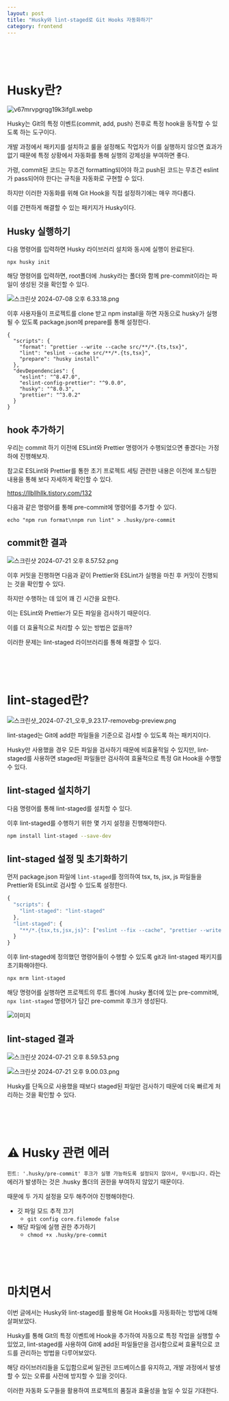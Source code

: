```yaml
---
layout: post
title: "Husky와 lint-staged로 Git Hooks 자동화하기"
category: frontend
---
```


<br />
<br />
<br />

# Husky란?

![v67mrvpgrqg19k3ifgll.webp](https://www.notion.so/image/https%3A%2F%2Fprod-files-secure.s3.us-west-2.amazonaws.com%2F13897cab-0dd6-431f-b847-04477372a586%2F2a7d41e3-1dfd-4bbb-8d8e-bc17636a22f5%2Fv67mrvpgrqg19k3ifgll.webp?id=68d2ae33-ddc9-4e5d-80d3-52fb98ae96c7&table=block)

Husky는 Git의 특정 이벤트(commit, add, push) 전후로 특정 hook을 동작할 수 있도록 하는 도구이다.

개발 과정에서 패키지를 설치하고 룰을 설정해도 작업자가 이를 실행하지 않으면 효과가 없기 때문에 특정 상황에서 자동화를 통해 실행의 강제성을 부여하면 좋다.

가령, commit된 코드는 무조건 formatting되어야 하고 push된 코드는 무조건 eslint가 pass되어야 한다는 규칙을 자동화로 구현할 수 있다.

하지만 이러한 자동화를 위해 Git Hook을 직접 설정하기에는 매우 까다롭다.

이를 간편하게 해결할 수 있는 패키지가 Husky이다.

## Husky 실행하기

다음 명령어를 입력하면 Husky 라이브러리 설치와 동시에 실행이 완료된다.

```tsx
npx husky init
```

해당 명령어를 입력하면, root폴더에 .husky라는 폴더와 함께 pre-commit이라는 파일이 생성된 것을 확인할 수 있다.

![스크린샷 2024-07-08 오후 6.33.18.png](https://www.notion.so/image/https%3A%2F%2Fprod-files-secure.s3.us-west-2.amazonaws.com%2F13897cab-0dd6-431f-b847-04477372a586%2F73af546a-e8f6-4b1d-bf77-01b48e1643cf%2F%25E1%2584%2589%25E1%2585%25B3%25E1%2584%258F%25E1%2585%25B3%25E1%2584%2585%25E1%2585%25B5%25E1%2586%25AB%25E1%2584%2589%25E1%2585%25A3%25E1%2586%25BA_2024-07-08_%25E1%2584%258B%25E1%2585%25A9%25E1%2584%2592%25E1%2585%25AE_6.33.18.png?id=3dca641f-699b-4d2b-ac0c-af7e3b9944d5&table=block)

이후 사용자들이 프로젝트를 clone 받고 npm install을 하면 자동으로 husky가 실행될 수 있도록 package.json에 prepare를 통해 설정한다.

```tsx
{
  "scripts": {
    "format": "prettier --write --cache src/**/*.{ts,tsx}",
    "lint": "eslint --cache src/**/*.{ts,tsx}",
    "prepare": "husky install"
  },
  "devDependencies": {
    "eslint": "^8.47.0",
    "eslint-config-prettier": "^9.0.0",
    "husky": "^8.0.3",
    "prettier": "^3.0.2"
  }
}
```

## hook 추가하기

우리는 commit 하기 이전에 ESLint와 Prettier 명령어가 수행되었으면 좋겠다는 가정하에 진행해보자.

참고로 ESLint와 Prettier를 통한 초기 프로젝트 세팅 관련한 내용은 이전에 포스팅한 내용을 통해 보다 자세하게 확인할 수 있다.

https://llbllhllk.tistory.com/132

다음과 같은 명령어를 통해 pre-commit에 명령어를 추가할 수 있다.

```tsx
echo "npm run format\nnpm run lint" > .husky/pre-commit
```

## commit한 결과

![스크린샷 2024-07-21 오후 8.57.52.png](https://www.notion.so/image/https%3A%2F%2Fprod-files-secure.s3.us-west-2.amazonaws.com%2F13897cab-0dd6-431f-b847-04477372a586%2F64f1fd73-4e29-469b-b196-6a45b9c9efcf%2F%25E1%2584%2589%25E1%2585%25B3%25E1%2584%258F%25E1%2585%25B3%25E1%2584%2585%25E1%2585%25B5%25E1%2586%25AB%25E1%2584%2589%25E1%2585%25A3%25E1%2586%25BA_2024-07-21_%25E1%2584%258B%25E1%2585%25A9%25E1%2584%2592%25E1%2585%25AE_8.57.52.png?id=69e4c08f-98dc-46a4-a11d-f414e9fec438&table=block)

이후 커밋을 진행하면 다음과 같이 Prettier와 ESLint가 실행을 마친 후 커밋이 진행되는 것을 확인할 수 있다.

하지만 수행하는 데 있어 꽤 긴 시간을 요한다.

이는 ESLint와 Prettier가 모든 파일을 검사하기 때문이다.

이를 더 효율적으로 처리할 수 있는 방법은 없을까?

이러한 문제는 lint-staged 라이브러리를 통해 해결할 수 있다.

<br />
<br />
<br />

# lint-staged란?

![스크린샷_2024-07-21_오후_9.23.17-removebg-preview.png](https://blog.kakaocdn.net/dn/dHwMpv/btsIGLzDdKT/kYhHrKpU06BjJKvhNUqGv0/img.png)

lint-staged는 Git에 add한 파일들을 기준으로 검사할 수 있도록 하는 패키지이다.

Husky만 사용했을 경우 모든 파일을 검사하기 때문에 비효율적일 수 있지만, lint-staged를 사용하면 staged된 파일들만 검사하여 효율적으로 특정 Git Hook을 수행할 수 있다.

## lint-staged 설치하기

다음 명령어를 통해 lint-staged를 설치할 수 있다.

이후 lint-staged를 수행하기 위한 몇 가지 설정을 진행해야한다.

```bash
npm install lint-staged --save-dev
```

## lint-staged 설정 및 초기화하기

먼저 package.json 파일에 `lint-staged`를 정의하여 tsx, ts, jsx, js 파일들을 Prettier와 ESLint로 검사할 수 있도록 설정한다.

```typescript
{
  "scripts": {
    "lint-staged": "lint-staged"
  },
  "lint-staged": {
    "**/*.{tsx,ts,jsx,js}": ["eslint --fix --cache", "prettier --write --cache"]
  }
}
```

이후 lint-staged에 정의했던 명령어들이 수행할 수 있도록 git과 lint-staged 패키지를 초기화해야한다.

```bash
npx mrm lint-staged
```

해당 명령어를 실행하면 프로젝트의 루트 폴더에 .husky 폴더에 있는 pre-commit에, `npx lint-staged` 명령어가 담긴 pre-commit 후크가 생성된다.

![이미지](https://www.notion.so/image/https%3A%2F%2Fprod-files-secure.s3.us-west-2.amazonaws.com%2F13897cab-0dd6-431f-b847-04477372a586%2Facbef8b1-ef8e-4f13-b761-b4023f180943%2F%25E1%2584%2589%25E1%2585%25B3%25E1%2584%258F%25E1%2585%25B3%25E1%2584%2585%25E1%2585%25B5%25E1%2586%25AB%25E1%2584%2589%25E1%2585%25A3%25E1%2586%25BA_2024-06-20_%25E1%2584%258B%25E1%2585%25A9%25E1%2584%2592%25E1%2585%25AE_7.58.15.png?id=01e4ec5b-432b-4128-9480-3ce7b2d6ba34&table=block)

## lint-staged 결과

![스크린샷 2024-07-21 오후 8.59.53.png](https://www.notion.so/image/https%3A%2F%2Fprod-files-secure.s3.us-west-2.amazonaws.com%2F13897cab-0dd6-431f-b847-04477372a586%2Fc602a3ff-9126-46d5-b18b-1128581b8233%2F%25E1%2584%2589%25E1%2585%25B3%25E1%2584%258F%25E1%2585%25B3%25E1%2584%2585%25E1%2585%25B5%25E1%2586%25AB%25E1%2584%2589%25E1%2585%25A3%25E1%2586%25BA_2024-07-21_%25E1%2584%258B%25E1%2585%25A9%25E1%2584%2592%25E1%2585%25AE_8.59.53.png?id=b7df6378-3d5c-42a5-b490-9afafafa7b9f&table=block)

![스크린샷 2024-07-21 오후 9.00.03.png](https://www.notion.so/image/https%3A%2F%2Fprod-files-secure.s3.us-west-2.amazonaws.com%2F13897cab-0dd6-431f-b847-04477372a586%2F4db85a8e-200c-485f-ab6a-29748b9b11a4%2F%25E1%2584%2589%25E1%2585%25B3%25E1%2584%258F%25E1%2585%25B3%25E1%2584%2585%25E1%2585%25B5%25E1%2586%25AB%25E1%2584%2589%25E1%2585%25A3%25E1%2586%25BA_2024-07-21_%25E1%2584%258B%25E1%2585%25A9%25E1%2584%2592%25E1%2585%25AE_9.00.03.png?id=fd5fb3a4-261a-4448-93fb-d45391de78c6&table=block)

Husky를 단독으로 사용했을 때보다 staged된 파일만 검사하기 때문에 더욱 빠르게 처리하는 것을 확인할 수 있다.

<br />
<br />
<br />

# ⚠️ Husky 관련 에러

`힌트: '.husky/pre-commit' 후크가 실행 가능하도록 설정되지 않아서, 무시됩니다.` 라는 에러가 발생하는 것은 .husky 폴더의 권한을 부여하지 않았기 때문이다.

때문에 두 가지 설정을 모두 해주어야 진행해야한다.

- 깃 파일 모드 추적 끄기
  - `git config core.filemode false`
- 해당 파일에 실행 권한 추가하기
  - `chmod +x .husky/pre-commit`

<br />
<br />
<br />

# 마치면서

이번 글에서는 Husky와 lint-staged를 활용해 Git Hooks를 자동화하는 방법에 대해 살펴보았다.

Husky를 통해 Git의 특정 이벤트에 Hook을 추가하여 자동으로 특정 작업을 실행할 수 있었고, lint-staged를 사용하여 Git에 add된 파일들만을 검사함으로써 효율적으로 코드를 관리하는 방법을 다루어보았다.

해당 라이브러리들을 도입함으로써 일관된 코드베이스를 유지하고, 개발 과정에서 발생할 수 있는 오류를 사전에 방지할 수 있을 것이다.

이러한 자동화 도구들을 활용하여 프로젝트의 품질과 효율성을 높일 수 있길 기대한다.
